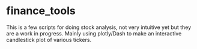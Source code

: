 # finance_tools

This is a few scripts for doing stock analysis, not very intuitive yet but they are a work in progress. Mainly using plotly/Dash to make an interactive candlestick plot of various tickers.
